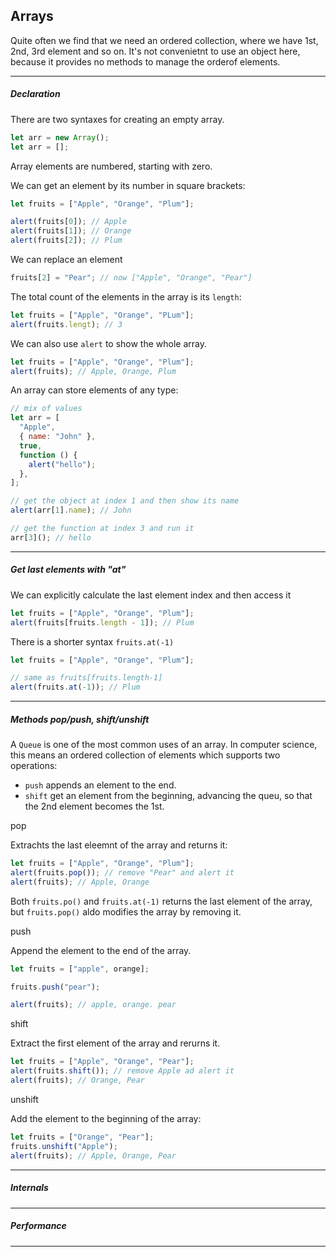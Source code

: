 <h2>Arrays</h2>

Quite often we find that we need an ordered collection, where we have 1st, 2nd, 3rd element and so on.
It's not convenietnt to use an object here, because it provides no methods to manage the orderof elements.

---

<h5>Declaration</h5>

There are two syntaxes for creating an empty array.

```js
let arr = new Array();
let arr = [];
```

Array elements are numbered, starting with zero.

We can get an element by its number in square brackets:

```js
let fruits = ["Apple", "Orange", "Plum"];

alert(fruits[0]); // Apple
alert(fruits[1]); // Orange
alert(fruits[2]); // Plum
```

We can replace an element

```js
fruits[2] = "Pear"; // now ["Apple", "Orange", "Pear"]
```

The total count of the elements in the array is its `length`:

```js
let fruits = ["Apple", "Orange", "PLum"];
alert(fruits.lengt); // 3
```

We can also use `alert` to show the whole array.

```js
let fruits = ["Apple", "Orange", "Plum"];
alert(fruits); // Apple, Orange, Plum
```

An array can store elements of any type:

```js
// mix of values
let arr = [
  "Apple",
  { name: "John" },
  true,
  function () {
    alert("hello");
  },
];

// get the object at index 1 and then show its name
alert(arr[1].name); // John

// get the function at index 3 and run it
arr[3](); // hello
```

---

<h5>Get last elements with "at"</h5>

We can explicitly calculate the last element index and then access it

```js
let fruits = ["Apple", "Orange", "Plum"];
alert(fruits[fruits.length - 1]); // Plum
```

There is a shorter syntax `fruits.at(-1)`

```js
let fruits = ["Apple", "Orange", "Plum"];

// same as fruits[fruits.length-1]
alert(fruits.at(-1)); // Plum
```

---

<h5>Methods pop/push, shift/unshift</h5>

A `Queue` is one of the most common uses of an array. In computer science, this means an ordered collection of elements which supports two operations:

- `push` appends an element to the end.
- `shift` get an element from the beginning, advancing the queu, so that the 2nd element becomes the 1st.

<p>pop</p>

Extrachts the last eleemnt of the array and returns it:

```js
let fruits = ["Apple", "Orange", "Plum"];
alert(fruits.pop()); // remove "Pear" and alert it
alert(fruits); // Apple, Orange
```

Both `fruits.po()` and `fruits.at(-1)` returns the last element of the array, but `fruits.pop()` aldo modifies the array by removing it.

<p>push</p>

Append the element to the end of the array.

```js
let fruits = ["apple", orange];

fruits.push("pear");

alert(fruits); // apple, orange. pear
```

<p>shift</p>

Extract the first element of the array and rerurns it.

```js
let fruits = ["Apple", "Orange", "Pear"];
alert(fruits.shift()); // remove Apple ad alert it
alert(fruits); // Orange, Pear
```

<p>unshift</p>

Add the element to the beginning of the array:

```js
let fruits = ["Orange", "Pear"];
fruits.unshift("Apple");
alert(fruits); // Apple, Orange, Pear
```

---

<h5>Internals</h5>

---

<h5>Performance</h5>

---

